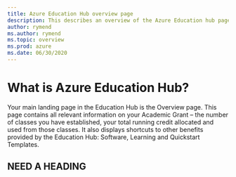 ```yaml
---
title: Azure Education Hub overview page
description: This describes an overview of the Azure Education hub page.
author: rymend
ms.author: rymend
ms.topic: overview
ms.prod: azure
ms.date: 06/30/2020
---
```


# What is Azure Education Hub? 

Your main landing page in the Education Hub is the Overview page. This page contains all relevant information on your Academic Grant – the number of classes you have established, your total running credit allocated and used from those classes. It also displays shortcuts to
other benefits provided by the Education Hub: Software, Learning and Quickstart Templates.

## NEED A HEADING
<!-- IMAGE>
1. Courses Total number of active courses on the Instructor’s account
1. Labs Total number of active labs that have been passed out to students
1. Action needed Any actions you need to complete, such as accepting a Lab invitation
1. Software Free software available to download as an Educator
1. Learning Free Azure learning pathways to access through Microsoft Learn
1. Quickstart Templates Azure templates to help speed up and simplify deployment for common tasks

<!-- VERIFY NUMBERING ONCE A SCREENSHOT IS ADDED>

## Next steps

> NEED CONTENT
